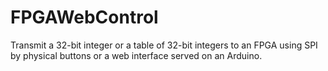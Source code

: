 # FPGAWebControl
Transmit a 32-bit integer or a table of 32-bit integers to an FPGA using SPI by physical buttons or a web interface served on an Arduino.
